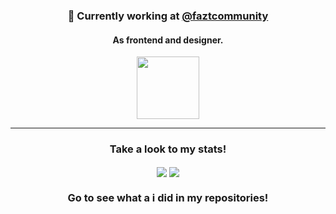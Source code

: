 <div align="center">
  <h3>🔭 Currently working at <a href=https://github.com/faztcommunity">@faztcommunity</a></h3>
  <h4>As frontend and designer.</h4>
  <a href="https://discord.com/invite/37PHuNw" title="Fazt Community">
    <img height="100px" src="https://res.cloudinary.com/design-code-mx/image/upload/v1596616586/ReadMeFaztCommunity/faztcommunity_xbhnox.svg" >
  </a>
</div>
<hr>

<div align="center">
  <h3>Take a look to my stats!</h3>
  <a>
    <img align="center" src="https://github-readme-stats.vercel.app/api?username=stylessh&count_private=true&show_icons=true&theme=onedark&hide_title=true"/>    
  </a>
  <a>
    <img align="center" src="https://github-readme-stats.vercel.app/api/top-langs/?username=stylessh&layout=compact"/>
  </a>
  <h3>Go to see what a i did in my repositories!</h3>
</div>
